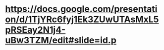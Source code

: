 # https://docs.google.com/presentation/d/1TjYRc6fyj1Ek3ZUwUTAsMxL5pRSEay2N1j4-uBw3TZM/edit#slide=id.p
